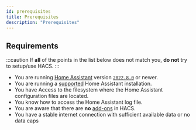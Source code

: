 ```yaml
---
id: prerequisites
title: Prerequisites
description: "Prerequisites"
---
```


## Requirements

:::caution
If **all** of the points in the list below does not match you, **do not** try to setup/use HACS.
:::

- You are running [Home Assistant](https://www.home-assistant.io/) version [`2022.8.0`](https://my.home-assistant.io/redirect/info) or newer.
- You are running a [supported](https://github.com/home-assistant/architecture/blob/master/adr/0012-define-supported-installation-method.md) Home Assistant installation.
- You have Access to the filesystem where the Home Assistant configuration files are located.
- You know how to access the Home Assistant log file.
- You are aware that there are **no** [add-ons](https://www.home-assistant.io/docs/glossary/#add-on) in HACS.
- You have a stable internet connection with sufficient available data or no data caps
